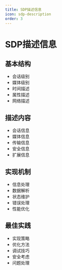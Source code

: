 ```yaml
---
title: SDP描述信息
icon: sdp-description
order: 3
---
```


# SDP描述信息

## 基本结构
- 会话级别
- 媒体级别
- 时间描述
- 属性描述
- 网络描述

## 描述内容
- 会话信息
- 媒体信息
- 传输信息
- 安全信息
- 扩展信息

## 实现机制
- 信息处理
- 数据解析
- 状态维护
- 错误处理
- 性能优化

## 最佳实践
- 实现策略
- 优化方法
- 调试技巧
- 安全考虑
- 问题处理
